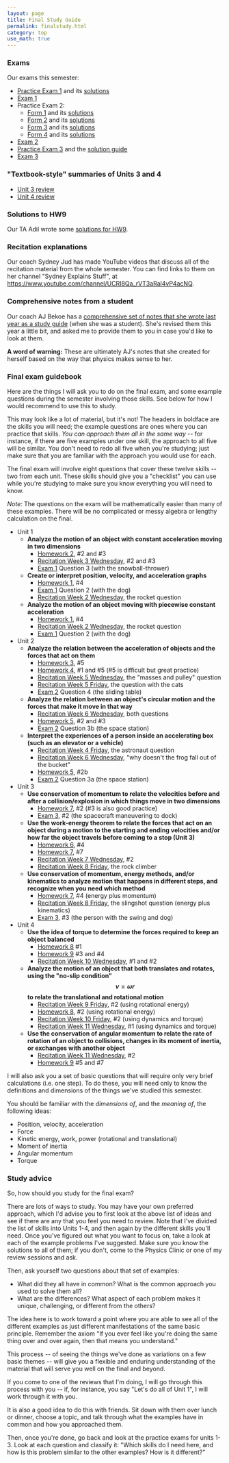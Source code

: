 ```yaml
---
layout: page
title: Final Study Guide
permalink: finalstudy.html
category: top
use_math: true
---
```


### Exams
Our exams this semester:

* <a href="practice-exam-1.pdf">Practice Exam 1</a> and its <a href="practice-exam-1-solutions.pdf">solutions</a>
* <a href="exam1-formA.pdf">Exam 1</a>
* Practice Exam 2:
  * <a href="group-exam-2-form1.pdf">Form 1</a> and its <a href="group-exam-2-form1-solutions.pdf">solutions</a>
  * <a href="group-exam-2-form2.pdf">Form 2</a> and its <a href="group-exam-2-form2-solutions.pdf">solutions</a>
  * <a href="group-exam-2-form3.pdf">Form 3</a> and its <a href="group-exam-2-form3-solutions.pdf">solutions</a>
  * <a href="group-exam-2-form4.pdf">Form 4</a> and its <a href="group-exam-2-form4-solutions.pdf">solutions</a>
* <a href="exam2-formA.pdf">Exam 2</a>
* <a href="practice-exam-3.pdf">Practice Exam 3</a> and the <a href="practice-exam-3-guide.pdf">solution guide</a>
* <a href="exam3-formA.pdf">Exam 3</a>


### "Textbook-style" summaries of Units 3 and 4

* <a href="unit-3-review.pdf">Unit 3 review</a>
* <a href="unit-4-review.pdf">Unit 4 review</a>

### Solutions to HW9

Our TA Adil wrote some <a href="hw9-solution.pdf">solutions for HW9</a>.

### Recitation explanations

Our coach Sydney Jud has made YouTube videos that discuss all of the recitation material from the whole semester. You can find links to them on her channel "Sydney Explains Stuff", at <https://www.youtube.com/channel/UCRI8Qa_rVT3aRal4vP4acNQ>.

### Comprehensive notes from a student

Our coach AJ Bekoe has a <a href="AJ-notes.pdf">comprehensive set of notes that she wrote last year as a study guide</a> (when she was a student). She's revised them this year a little bit, and asked me to provide them to you in
case you'd like to look at them.

**A word of warning:** These are ultimately AJ's notes that she created for herself based on the way that    physics makes sense to her. 


### Final exam guidebook
Here are the things I will ask you to do on the final exam, and some example questions during the semester involving those skills. See below for how I would recommend to use this to study.

This may look like a lot of material, but it's not! The headers in boldface are the skills you will need; the example questions are ones where you can practice that skills. *You can approach
them all in the same way* -- for instance, if there are five examples under one skill, the approach to all five will be similar. You don't need to redo all five when you're studying; just 
make sure that you are familiar with the approach you would use for each.

The final exam will involve eight questions that cover these twelve skills -- two from each unit. These skills should give you a "checklist" you can use while you're studying to make sure
you know everything you will need to know. 

*Note:* The questions on the exam will be mathematically easier than many of these examples. There will be no complicated or messy algebra or lengthy calculation on the final.

* Unit 1
  * **Analyze the motion of an object with constant acceleration moving in two dimensions**
    * <a href="https://walterfreeman.github.io/phy211/hw/hw2/hw2.pdf">Homework 2</a>, #2 and #3
    * <a href="https://walterfreeman.github.io/phy211/recitation/week3/recitation-2D-motion.pdf">Recitation Week 3 Wednesday</a>, #2 and #3
    * <a href="exam1-formA.pdf">Exam 1</a> Question 3 (with the snowball-thrower)
  * **Create or interpret position, velocity, and acceleration graphs**
    * <a href="https://walterfreeman.github.io/phy111/hw/hw1/hw1.pdf">Homework 1</a>, #4
    * <a href="exam1-formA.pdf">Exam 1</a> Question 2 (with the dog)
    * <a href="https://walterfreeman.github.io/phy211/recitation/week2/recitation-1D-motion-2.pdf">Recitation Week 2 Wednesday</a>, the rocket question
  * **Analyze the motion of an object moving with piecewise constant acceleration**
    * <a href="https://walterfreeman.github.io/phy111/hw/hw1/hw1.pdf">Homework 1</a>, #4
    * <a href="https://walterfreeman.github.io/phy211/recitation/week2/recitation-1D-motion-2.pdf">Recitation Week 2 Wednesday</a>, the rocket question
    * <a href="exam1-formA.pdf">Exam 1</a> Question 2 (with the dog)
* Unit 2
  * **Analyze the relation between the acceleration of objects and the forces that act on them**
    * <a href="https://walterfreeman.github.io/phy211/hw/hw3/homework3.pdf">Homework 3</a>, #5
    * <a href="https://walterfreeman.github.io/phy211/hw/hw4/hw4.pdf">Homework 4</a>, #1 and #5 (#5 is difficult but great practice)
    * <a href="https://walterfreeman.github.io/phy211/recitation/week5/recitation-forces2.pdf">Recitation Week 5 Wednesday</a>, the "masses and pulley" question
    * <a href="https://walterfreeman.github.io/phy211/recitation/week5/recitation-forces3.pdf">Recitation Week 5 Friday</a>, the question with the cats
    * <a href="exam2-formA.pdf">Exam 2</a> Question 4 (the sliding table)
  * **Analyze the relation between an object's circular motion and the forces that make it move in that way**
    * <a href="https://walterfreeman.github.io/phy211/recitation/week6/recitation-uniform-circular-motion-1.pdf">Recitation Week 6 Wednesday</a>, both questions
    * <a href="https://walterfreeman.github.io/phy211/hw/hw5/hw5.pdf">Homework 5</a>, #2 and #3
    * <a href="exam2-formA.pdf">Exam 2</a> Question 3b (the space station)
  * **Interpret the experiences of a person inside an accelerating box (such as an elevator or a vehicle)**
    * <a href="https://walterfreeman.github.io/phy211/recitation/week4/recitation-forces.pdf">Recitation Week 4 Friday</a>, the astronaut question
    * <a href="https://walterfreeman.github.io/phy211/recitation/week6/recitation-uniform-circular-motion-1.pdf">Recitation Week 6 Wednesday</a>, "why doesn't the frog fall out of the bucket"
    * <a href="https://walterfreeman.github.io/phy211/hw/hw5/hw5.pdf">Homework 5</a>, #2b
    * <a href="exam2-formA.pdf">Exam 2</a> Question 3a (the space station)
* Unit 3
  * **Use conservation of momentum to relate the velocities before and after a collision/explosion in which things move in two dimensions**
    * <a href="https://walterfreeman.github.io/phy211/hw/hw7/hw7.pdf">Homework 7</a>, #2 (#3 is also good practice)
    * <a href="exam3-formA.pdf">Exam 3</a>, #2 (the spacecraft maneuvering to dock)
  * **Use the work-energy theorem to relate the forces that act on an object during a motion to the starting and ending velocities and/or how far the object travels before coming to a stop (Unit 3)**
    * <a href="https://walterfreeman.github.io/phy211/hw/hw6/hw6.pdf">Homework 6</a>, #4
    * <a href="https://walterfreeman.github.io/phy211/hw/hw7/hw7.pdf">Homework 7</a>, #7
    * <a href="https://walterfreeman.github.io/phy211/recitation/week7/recitation-energy-1.pdf">Recitation Week 7 Wednesday</a>, #2
    * <a href="https://walterfreeman.github.io/phy211/recitation/week8/recitation-springs.pdf">Recitation Week 8 Friday</a>, the rock climber
  * **Use conservation of momentum, energy methods, and/or kinematics to analyze motion that happens in different steps, and recognize when you need which method**
    * <a href="https://walterfreeman.github.io/phy211/hw/hw7/hw7.pdf">Homework 7</a>, #4 (energy plus momentum)
    * <a href="https://walterfreeman.github.io/phy211/recitation/week8/recitation-springs.pdf">Recitation Week 8 Friday</a>, the slingshot question (energy plus kinematics)
    * <a href="exam3-formA.pdf">Exam 3</a>, #3 (the person with the swing and dog)
* Unit 4
  * **Use the idea of torque to determine the forces required to keep an object balanced**
    * <a href="https://walterfreeman.github.io/phy211/hw/hw8/hw8.pdf">Homework 8</a> #1
    * <a href="https://walterfreeman.github.io/phy211/hw/hw9/hw9.pdf">Homework 9</a> #3 and #4
    * <a href="https://walterfreeman.github.io/phy211/recitation/week10/recitation-torque-1.pdf">Recitation Week 10 Wednesday</a>, #1 and #2
  * **Analyze the motion of an object that both translates and rotates, using the "no-slip condition" $$v=\omega r$$ to relate the translational and rotational motion**
    * <a href="https://walterfreeman.github.io/phy211/recitation/week9/recitation-rotational-energy.pdf">Recitation Week 9 Friday</a>, #2 (using rotational energy)
    * <a href="https://walterfreeman.github.io/phy211/hw/hw8/hw8.pdf">Homework 8</a>, #2 (using rotational energy)
    * <a href="https://walterfreeman.github.io/phy211/recitation/week10/recitation-torque-2.pdf">Recitation Week 10 Friday</a>, #2 (using dynamics and torque)
    * <a href="https://walterfreeman.github.io/phy211/recitation/week11/recitation-torque-week2-wednesday.pdf">Recitation Week 11 Wednesday</a>, #1 (using dynamics and torque)
  * **Use the conservation of angular momentum to relate the rate of rotation of an object to collisions, changes in its moment of inertia, or exchanges with another object** 
    * <a href="https://walterfreeman.github.io/phy211/recitation/week11/recitation-torque-week2-wednesday.pdf">Recitation Week 11 Wednesday</a>, #2
    * <a href="https://walterfreeman.github.io/phy211/hw/hw9/hw9.pdf">Homework 9</a> #5 and #7
    
I will also ask you a set of basic questions that will require only very brief calculations (i.e. one step). To do these, you will need only to know the definitions and dimensions of the things we've studied this semester.

You should be familiar with the *dimensions of*, and the *meaning of*, the following ideas:

* Position, velocity, acceleration
* Force
* Kinetic energy, work, power (rotational and translational)
* Moment of inertia
* Angular momentum
* Torque


### Study advice

So, how should you study for the final exam?

There are lots of ways to study. You may have your own preferred approach, which I'd advise you to first look at the above list of ideas and see if there are any that you feel you need to review. Note that I've divided the list of skills into Units 1-4, and then
again by the different skills you'll need. Once you've figured out what you want to focus on, take a look at each of the example problems I've suggested. Make sure you know the solutions to all of them; if you don't, come to the Physics Clinic or one of my review
sessions and ask.

Then, ask yourself two questions about that set of examples:

* What did they all have in common? What is the common approach you used to solve them all?
* What are the differences? What aspect of each problem makes it unique, challenging, or different from the others?

The idea here is to work toward a point where you are able to see all of the different examples as just different manifestations of the same basic principle. Remember the axiom "If you ever feel like you're doing the same thing over and over again, then that means you understand."

This process -- of seeing the things we've done as variations on a few basic themes -- will give you a flexible and enduring understanding of the material that will serve you well on the final and beyond.

If you come to one of the reviews that I'm doing, I will go through this process with you -- if, for instance, you say "Let's do all of Unit 1", I will work through it with you. 

It is also a good idea to do this with friends. Sit down with them over lunch or dinner, choose a topic, and talk through what the examples have in common and how you approached them.

Then, once you're done, go back and look at the practice exams for units 1-3. Look at each question and classify it: "Which skills do I need here, and how is this problem similar to the other examples? How is it different?"

<!--
S2021
Week 12 Wednesday: <a href="recitation/week12/recitation-oscillations.pdf">Standing waves and harmonic series</a>

Week 12 Friday: <a href="recitation/week12/recitation-final-review.pdf">Final review</a> 


Week 11 Wednesday: <a href="recitation/week11/recitation-quiz5-review.pdf">[for online or print]</a>

Week 11 Friday: <a href="recitation/week11/recitation-oscillations.pdf">[for online or print]</a>

Week 10 Friday: <a href="recitation/week10/recitation-potential-energy.pdf">[for online or print]</a>
 

Week 9 Wednesday: <a href="recitation/week9/recitation-work-energy.pdf">[for print or online]</a>

Week 9 Friday: <a href="recitation/week9/recitation-energy-1.pdf">[for print or online]</a>

Week 8 Wednesday: <a href="recitation/week8/recitation-momentum-2-2021.pdf">[for Collaborate or print]</a>

Week 8 Friday: <a href="recitation/week8/recitation-angular-momentum-2021.pdf">[for Collaborate or print]</a>

Week 7 Friday: <a href="recitation/week7/recitation-momentum-2021.pdf">[for screensharing on Collaborate]</a>, <a href="recitation/week7/recitation-momentum-2021-forprint.pdf">[for print]</a>

Week 6 Friday: <a href="recitation/week6/recitation-accelerating-frames-forcollaborate.pdf">[for screensharing on Collaborate or for print]</a>


Week 6 Wednesday:
<a href="recitation/week6/recitation-forces6-forcollaborate.pdf">[for screensharing on Collaborate]</a>, <a href="recitation/week6/recitation-forces6-forprint.pdf">[for print]</a>


Week 5 Wednesday: 
<a href="recitation/week5/recitation-forces3-forcollaborate.pdf">[for screensharing on Collaborate]</a> or <a href="recitation/week5/recitation-forces3-forprint.pdf">[for print]</a>

Week 5 Friday: 
<a href="recitation/week5/recitation-forces4-forcollaborate.pdf">[for screensharing on Collaborate]</a> or <a href="recitation/week5/recitation-forces4-forprint.pdf">[for print]</a>




Week 4 Wednesday:
<a href="recitation/week4/recitation-forces-forcollaborate.pdf">for screensharing on Collaborate</a>, or
<a href="recitation/week4/recitation-forces-forprint.pdf">for print</a>

Week 4 Friday:
<a href="recitation/week4/recitation-forces2-forcollaborate.pdf">for screensharing on Collaborate</a>, or
<a href="recitation/week4/recitation-forces2-forprint.pdf">for print</a>



Week 3 Wednesday: <a href="recitation/week3/recitation-2D-motion-forcollaborate.pdf">for screensharing on Collaborate</a>, 
<a href="recitation/week3/recitation-2D-motion-forprint.pdf">for print</a>

<br>

Week 3 Friday: 
<a href="recitation/week3/recitation-second-kinematics-equation-vectors-landscape.pdf">>for screensharing on Collaborate</a>, <a href="recitation/week3/recitation-second-kinematics-equation-vectors-forprint.pdf">for print</a>.

<br>

Week 2 Wednesday: <a href="recitation/week2/recitation-1D-motion-2-forcollaborate.pdf">for screensharing on Collaborate</a>, 
<a href="recitation/week2/recitation-1D-motion-2-forprint.pdf">for print</a>

Week 2 Friday: <a href="recitation/week2/recitation-vectors-forcollaborate.pdf">for screensharing on Collaborate</a>, <a href="recitation/week2/recitation-vectors-forprint.pdf">for print</a>

Week 1 Wednesday: <a href="recitation/week1/recitation-1-motion-units-collaborate.pdf">for screensharing on Collaborate</a>, 
<a href="recitation/week1/recitation-1-motion-units-forprint.pdf">for print</a>

Week 1 Friday: <a href="recitation/week1/recitation-1D-motion-forcollaborate.pdf">for screensharing on Collaborate</a>, <a href="recitation/week1/recitation-1D-motion-forprint.pdf">for print</a>
<br>

See the "Video solutions" page on the website for links to video explanations of how to solve all the problems for 
recitations going back to Week 9.

Week 13 Wednesday: <a href="recitation/recitation_apr22_lscape.pdf">for screensharing on Collaborate</a><br>
Week 13 Friday: <a href="recitation/recitation-torque2-2020.pdf">for screensharing on Collaborate</a>

Week 12 Wednesday: <a href="recitation/recitation_apr15.pdf">for print</a> and <a href="recitation/recitation_apr15_lscape.pdf">for screensharing on Collaborate</a><br>
Week 12 Friday: <a href="recitation/recitation_apr17.pdf">for print</a> and <a href="recitation/recitation_apr17_lscape.pdf">for screensharing on Collaborate</a>

Week 11 Wednesday: <a href="recitation/recitation-energy-power.pdf">for screensharing on Collaborate</a>.

Week 10 Wednesday: <a href="recitation/recitation19.pdf">for print</a> and <a href="recitation/recitation19_lscape.pdf">for screensharing on Collaborate</a><br>
Week 10 Friday: <a href="recitation/recitation20.pdf">for print</a> and <a href="recitation/recitation20_lscape.pdf">for screensharing on Collaborate</a><br>

<a href="recitation/recitation-momentum-2020.pdf">Week 9 Wednesday</a><br>
<a href="recitation/recitation-momentum-energy.pdf">Week 9 Friday</a>

<a href="recitation/recitation16.pdf">Week 8 Friday</a><br>

<a href="recitation/recitation-gravity.pdf">Week 7 Wednesday</a> and its <a href="recitation/recitation-gravity-solutions.pdf">solutions</a>.<br>

<a href="recitation/recitation11.pdf">Week 6 Wednesday</a> and its <a href="recitation/Feb19_Solutions.pdf">solutions</a>.<br>
<a href="recitation/recitation12.pdf">Week 6 Friday</a> and its <a href="recitation/recitation12-solutions.pdf">solutions</a>.

<a href="recitation/recitation-2020-forces2.pdf">Week 5 Wednesday</a> and its <a href="recitation/recitation-2020-forces2-solutions.pdf">solutions</a><br>
<a href="recitation/recitation-2020-forces3.pdf">Week 5 Friday</a> and its <a href="recitation/recitation-2020-forces3-solutions.pdf">solutions</a>

<a href="recitation/recitation8-2020.pdf">Week 4 Friday: starting with forces</a>

<a href="recitation/recitation-2D-motion.pdf">Week 3 Wednesday: projectile motion</a> and its <a href="recitation/recitation-2D-motion-solutions.pdf">solutions</a>.


<a href="recitation/recitation3-2020.pdf">Week 2 Wednesday: motion in 1D, part 2</a> and its <a href="recitation/recitation-week2-wed-solutions.pdf">solutions</a><br>
<a href="recitation/recitation4-2020.pdf">Week 2 Friday: practice with vectors</a> and its <a href="recitation/recitation-week2-fri-solutions.pdf">solutions</a>


<a href="recitation/recitation-units-motion.pdf">Week 1 Wednesday: doing mathematics with units and dimensions</a><br>
<a href="recitation/recitation-1D-motion-1.pdf">Week 1 Friday: motion in 1D, part 1</a>

<a href="recitation-guidelines.html">Recitation and homework guidelines</a>

S2020 
<a href="recitation/rec1.pdf">Week 1 Wednesday: Fermi problems</a><br>
<a href="recitation/recitation-1D-motion-1.pdf">Week 1 Friday: 1D motion, part 1</a> and its <a href="recitation/Recitation2-solutions.pdf">solutions</a> written by Merrill. <br><br>

<a href="recitation/recitation-1D-motion-2.pdf">Week 2 Wednesday: 1D motion, part 2</a> and its <a href="recitation/Recitation3-solutions.pdf">solutions</a> written by Merrill.<br>
<a href="recitation/worksheet-recitation4.pdf">Week 2 Friday: Vectors</a> and its <a href="recitation/Recitation4-solutions.pdf">solutions</a> written by Merrill.<br><br>

<a href="recitation/recitation-2D-motion.pdf">Week 3 Wednesday: 2D motion</a><br><br>

<a href="recitation/recitation-forces.pdf">Week 4 Friday: Newton's Law and Force Diagrams</a><br><br>

<a href="recitation/recitation-2019-forces2.pdf">Week 5 Wednesday: Solving problems with Newton's law</a> and its <a href="recitation/13Feb_Recitation.pdf">solutions</a> written by Merrill.<br>
<a href="recitation/recitation-2019-forces3.pdf">Week 5 Friday: Dealing with friction</a> and its <a href="recitation/15Feb_Recitation.pdf">solutions</a> written by Merrill.<br><br> 

<a href="recitation/recitation-circles.pdf">Week 6: circular motion</a>: here are the solutions for <a href="recitation/20Feb_Recitation.pdf">Wednesday</a> and for <a href="recitation/22Feb_Recitation.pdf">Friday</a> written by Merrill.<br><br>

<a href="recitation/recitation-energy-wed.pdf">Week 8 Wednesday: The work-energy theorem, I</a>. Here are <a href="recitation/solutions/recitation-energy-wed.pdf">solutions</a> written by Ohana.<br>
<a href="recitation/recitation-energy-fri.pdf">Week 8 Friday: The work-energy theorem, II: potential energy</a>. Here are <a href="recitation/solutions/recitation-energy-fri.pdf">solutions</a> written by Ohana.<br><br>

<a href="recitation/recitation-energy-3.pdf">Week 9 Wednesday: The work-energy theorem, III: rotational energy</a>. Here are the <a href="recitation/solutions/solutions-27-march-emily.pdf">solutions</a> written by Emily. <br>
<a href="recitation/recitation-momentum.pdf">Week 9 Friday: Conservation of momentum</a>. Here are the <a href="recitation/solutions/solutions-29-march-emily.pdf">solutions</a> written by Emily. <br><br>

<a href="recitation/recitation-momentum-energy.pdf">Week 10 Wednesday: Review of Unit III</a>. Here are <a href="recitation/solutions/recitation-momentum-energy.pdf">solutions</a> written by Ohana.<br><br>

<a href="recitation/recitation-2019-torque-1.pdf">Week 11 Wednesday/Friday</a><br><br>
<a href="recitation/recitation-torque-week2.pdf">Week 12 Wednesday/Friday</a>

-->
